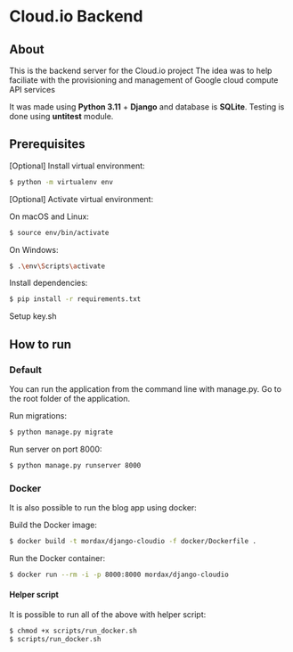 # Cloud.io Backend

## About

This is the backend server for the Cloud.io project
The idea was to help faciliate with the provisioning and management of Google cloud compute API services

It was made using **Python 3.11** + **Django** and database is **SQLite**.
Testing is done using **untitest** module.

## Prerequisites

\[Optional\] Install virtual environment:

```bash
$ python -m virtualenv env
```

\[Optional\] Activate virtual environment:

On macOS and Linux:
```bash
$ source env/bin/activate
```

On Windows:
```bash
$ .\env\Scripts\activate
```

Install dependencies:
```bash
$ pip install -r requirements.txt
```

Setup key.sh

## How to run

### Default

You can run the application from the command line with manage.py.
Go to the root folder of the application.

Run migrations:
```bash
$ python manage.py migrate
```

Run server on port 8000:
```bash
$ python manage.py runserver 8000
```

### Docker

It is also possible to run the blog app using docker:

Build the Docker image:
```bash
$ docker build -t mordax/django-cloudio -f docker/Dockerfile .
```

Run the Docker container:
```bash
$ docker run --rm -i -p 8000:8000 mordax/django-cloudio
```

#### Helper script

It is possible to run all of the above with helper script:

```bash
$ chmod +x scripts/run_docker.sh
$ scripts/run_docker.sh
```

<!-- ### Tests

#### Default
Activate virtual environment:

On macOS and Linux:
```bash
$ source env/bin/activate
```

On Windows:
```bash
$ .\env\Scripts\activate
```

Running tests:
```bash
$ python manage.py test blog
```

#### Docker

It is also possible to run tests using Docker:

Build the Docker image:
```bash
$ docker build -t mordax/django-clouio -f docker/Dockerfile .
```

Run the Docker container:
```bash
$ docker run --rm mordax/django-clouio test blog
``` -->